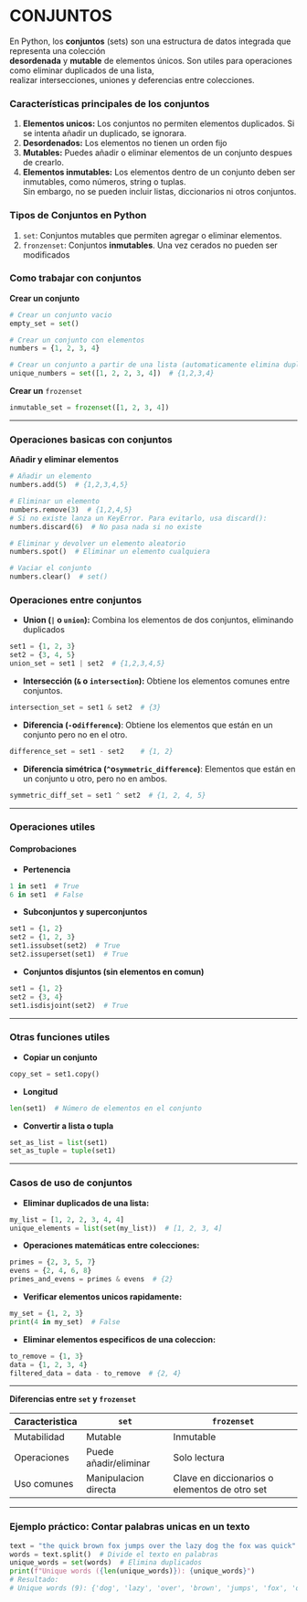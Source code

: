 # CONJUNTOS

En Python, los **conjuntos** (sets) son una estructura de datos integrada que representa una colección  
**desordenada** y **mutable** de elementos únicos. Son utiles para operaciones como eliminar duplicados de una lista,  
realizar intersecciones, uniones y deferencias entre colecciones.

### Características principales de los conjuntos

1. **Elementos unicos:** Los conjuntos no permiten elementos duplicados. Si se intenta añadir un duplicado, se ignorara.
2. **Desordenados:** Los elementos no tienen un orden fijo
3. **Mutables:** Puedes añadir o eliminar elementos de un conjunto despues de crearlo.
4. **Elementos inmutables:** Los elementos dentro de un conjunto deben ser inmutables, como números, string o tuplas.  
   Sin embargo, no se pueden incluir listas, diccionarios ni otros conjuntos.

### Tipos de Conjuntos en Python

1. `set`: Conjuntos mutables que permiten agregar o eliminar elementos.
2. `fronzenset`: Conjuntos **inmutables**. Una vez cerados no pueden ser modificados

### Como trabajar con conjuntos

**Crear un conjunto**

```python
# Crear un conjunto vacio
empty_set = set()

# Crear un conjunto con elementos
numbers = {1, 2, 3, 4}

# Crear un conjunto a partir de una lista (automaticamente elimina duplicados)
unique_numbers = set([1, 2, 2, 3, 4])  # {1,2,3,4}
```

**Crear un** `frozenset`

```python
inmutable_set = frozenset([1, 2, 3, 4])
```

---

### Operaciones basicas con conjuntos

**Añadir y eliminar elementos**

```python
# Añadir un elemento
numbers.add(5)  # {1,2,3,4,5}

# Eliminar un elemento
numbers.remove(3)  # {1,2,4,5}
# Si no existe lanza un KeyError. Para evitarlo, usa discard():
numbers.discard(6)  # No pasa nada si no existe

# Eliminar y devolver un elemento aleatorio
numbers.spot()  # Eliminar un elemento cualquiera

# Vaciar el conjunto
numbers.clear()  # set()
```

### Operaciones entre conjuntos

- **Union (`|` o `union`):** Combina los elementos de dos conjuntos, eliminando duplicados

```python
set1 = {1, 2, 3}
set2 = {3, 4, 5}
union_set = set1 | set2  # {1,2,3,4,5}
```

- **Intersección (`&` o `intersection`):** Obtiene los elementos comunes entre conjuntos.

```python
intersection_set = set1 & set2  # {3}
```

- **Diferencia (`-`o`difference`)**: Obtiene los elementos que están en un conjunto pero no en el otro.

```python
difference_set = set1 - set2    # {1, 2}
```

- **Diferencia simétrica (`^`o`symmetric_difference`)**: Elementos que están en un conjunto u otro, pero no en ambos.

```python
symmetric_diff_set = set1 ^ set2  # {1, 2, 4, 5}
```

---

### Operaciones utiles

#### Comprobaciones

- **Pertenencia**

```python
1 in set1  # True
6 in set1  # False
```

- **Subconjuntos y superconjuntos**

```python
set1 = {1, 2}
set2 = {1, 2, 3}
set1.issubset(set2)  # True
set2.issuperset(set1)  # True
```

- **Conjuntos disjuntos (sin elementos en comun)**

```python
set1 = {1, 2}
set2 = {3, 4}
set1.isdisjoint(set2)  # True
```

---

### Otras funciones utiles

- **Copiar un conjunto**

```python
copy_set = set1.copy()
```

- **Longitud**

```python
len(set1)  # Número de elementos en el conjunto
```

- **Convertir a lista o tupla**

```python
set_as_list = list(set1)
set_as_tuple = tuple(set1)
```

---

### Casos de uso de conjuntos

- **Eliminar duplicados de una lista:**

```python
my_list = [1, 2, 2, 3, 4, 4]
unique_elements = list(set(my_list))  # [1, 2, 3, 4]
```

- **Operaciones matemáticas entre colecciones:**

```python
primes = {2, 3, 5, 7}
evens = {2, 4, 6, 8}
primes_and_evens = primes & evens  # {2}
```

- **Verificar elementos unicos rapidamente:**

```python
my_set = {1, 2, 3}
print(4 in my_set)  # False
```

- **Eliminar elementos especificos de una coleccion:**

```python
to_remove = {1, 3}
data = {1, 2, 3, 4}
filtered_data = data - to_remove  # {2, 4}
```

---

**Diferencias entre `set` y `frozenset`**

| Caracteristica | `set`                 | `frozenset`                                   |
|----------------|-----------------------|-----------------------------------------------|
| Mutabilidad    | Mutable               | Inmutable                                     |
| Operaciones    | Puede añadir/eliminar | Solo lectura                                  |
| Uso comunes    | Manipulacion directa  | Clave en diccionarios o elementos de otro set |

---

### Ejemplo práctico: Contar palabras unicas en un texto

```python
text = "the quick brown fox jumps over the lazy dog the fox was quick"
words = text.split()  # Divide el texto en palabras
unique_words = set(words)  # Elimina duplicados
print(f"Unique words ({len(unique_words)}): {unique_words}")
# Resultado:
# Unique words (9): {'dog', 'lazy', 'over', 'brown', 'jumps', 'fox', 'quick', 'was', 'the'}
```